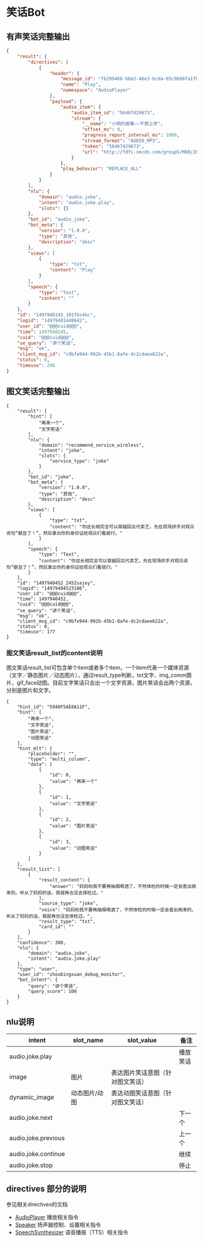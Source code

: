 # 笑话Bot

## 有声笑话完整输出
```json
{
    "result": {
        "directives": [
            {
                "header": {
                    "message_id": "fb299466-bbe2-46e3-bcda-65c9b68fa1fb",
                    "name": "Play",
                    "namespace": "AudioPlayer"
                },
                "payload": {
                    "audio_item": {
                        "audio_item_id": "56467429673",
                        "stream": {
                            "__name": "小明的故事——不想上学",
                            "offset_ms": 0,
                            "progress_report_interval_ms": 1000,
                            "stream_format": "AUDIO_MP3",
                            "token": "56467429673",
                            "url": "http://fdfs.xmcdn.com/group5/M08/2E/3F/wKgDtlSuElnDb355AAV5Dsfoo8Q652.mp3"
                        }
                    },
                    "play_behavior": "REPLACE_ALL"
                }
            }
        ],
        "nlu": {
            "domain": "audio.joke",
            "intent": "audio.joke.play",
            "slots": {}
        },
        "bot_id": "audio_joke",
        "bot_meta": {
            "version": "1.0.0",
            "type": "其他",
            "description": "desc"
        },
        "views": [
            {
                "type": "txt",
                "content": "Play"
            }
        ],
        "speech": {
            "type": "Text",
            "content": ""
        }
    },
    "id": "1497940145_101fbs4kc",
    "logid": "14979401448642",
    "user_id": "@@@cuid@@@",
    "time": 1497940145,
    "cuid": "@@@cuid@@@",
    "se_query": "讲个笑话",
    "msg": "ok",
    "client_msg_id": "c9bfe944-992b-45b1-8afe-dc2cdaee622a",
    "status": 0,
    "timeuse": 296
}
```

## 图文笑话完整输出

```
{
    "result": {
        "hint": [
            "再来一个",
            "文字笑话"
        ],
        "nlu": {
            "domain": "recommend_service_wireless",
            "intent": "joke",
            "slots": {
                "service_type": "joke"
            }
        },
        "bot_id": "joke",
        "bot_meta": {
            "version": "1.0.0",
            "type": "其他",
            "description": "desc"
        },
        "views": [
            {
                "type": "txt",
                "content": "你这长相完全可以穿越回古代卖艺，先在现场拱手对观众说句“献丑了！”，然后拿出你的身份证给观众们看就行。"
            }
        ],
        "speech": {
            "type": "Text",
            "content": "你这长相完全可以穿越回古代卖艺，先在现场拱手对观众说句“献丑了！”，然后拿出你的身份证给观众们看就行。"
        }
    },
    "id": "1497940452_2452sajey",
    "logid": "14979404523186",
    "user_id": "@@@cuid@@@",
    "time": 1497940452,
    "cuid": "@@@cuid@@@",
    "se_query": "讲个笑话",
    "msg": "ok",
    "client_msg_id": "c9bfe944-992b-45b1-8afe-dc2cdaee622a",
    "status": 0,
    "timeuse": 177
}
```

### 图文笑话result_list的content说明
图文笑话result_list可包含单个item或者多个item，一个item代表一个媒体资源（文字／静态图片／动态图片），通过result_type判断，txt文字、img_comm图片，gif_face动图。目前文字笑话只会出一个文字资源，图片笑话会出两个资源，分别是图片和文字。
```
{
    "hint_id": "5940F5AE8A11F",
    "hint": [
        "再来一个",
        "文字笑话",
        "图片笑话",
        "动图笑话"
    ],
    "hint_mlt": {
        "placeholder": "",
        "type": "multi_column",
        "data": [
            {
                "id": 0,
                "value": "再来一个"
            },
            {
                "id": 1,
                "value": "文字笑话"
            },
            {
                "id": 2,
                "value": "图片笑话"
            },
            {
                "id": 3,
                "value": "动图笑话"
            }
        ]
    },
    "result_list": [
        {
            "result_content": {
                "answer": "妈妈劝我不要再抽烟喝酒了，不然体检的时候一定会查出病来的。听从了妈妈的话，我就再也没去体检过。"
            },
            "source_type": "joke",
            "voice": "妈妈劝我不要再抽烟喝酒了，不然体检的时候一定会查出病来的。听从了妈妈的话，我就再也没去体检过。",
            "result_type": "txt",
            "card_id": ""
        }
    ],
    "confidence": 300,
    "nlu": {
        "domain": "audio.joke",
        "intent": "audio.joke.play"
    },
    "type": "user",
    "user_id": "zhoubingxuan_debug_monitor",
    "bot_intent": {
        "query": "讲个笑话",
        "query_score": 100
    }
}
```


## nlu说明
intent|slot_name|slot_value|备注
----|----|--------|----
audio.joke.play|||播放笑话
|image|图片|表达图片笑话意图（针对图文笑话）
|dynamic_image|动态图片/动图|表达动图笑话意图（针对图文笑话）
audio.joke.next|||下一个
audio.joke.previous|||上一个
audio.joke.continue|||继续
audio.joke.stop|||停止

## directives 部分的说明
参见相关directives的文档
* [AudioPlayer](../directives/AudioPlayer.md) 播放相关指令
* [Speaker](../directives/Speaker.md) 扬声器控制、设置相关指令
* [SpeechSynthesizer](../directives/SpeechSynthesizer.md) 语音播报（TTS）相关指令
